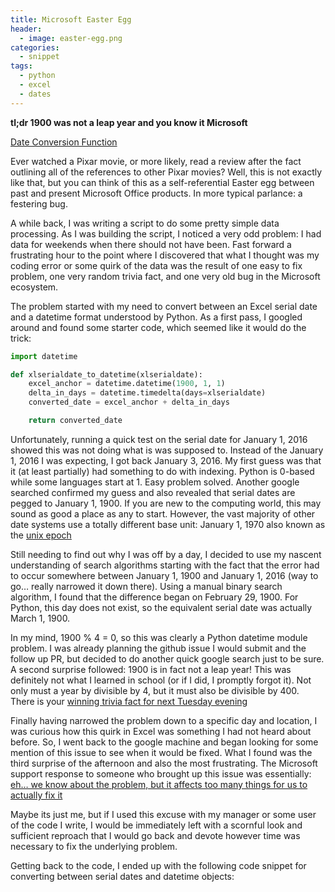 ```yaml
---
title: Microsoft Easter Egg
header:
  - image: easter-egg.png
categories:
  - snippet
tags:
  - python
  - excel
  - dates
---
```



**tl;dr 1900 was not a leap year and you know it Microsoft** 

[Date Conversion Function](https://gist.github.com/zduey/528e78430b6ae8107ddd05f5752dff77) 

Ever watched a Pixar movie, or more likely, read a review after the fact outlining all of the references to other Pixar movies? Well, this is not exactly like that, but you can think of this as a self-referential Easter egg between past and present Microsoft Office products. In more typical parlance: a festering bug.

A while back, I was writing a script to do some pretty simple data processing. As I was building the script, I noticed a very odd problem: I had data for weekends when there should not have been. Fast forward a frustrating hour to the point where I discovered that what I thought was my coding error or some quirk of the data was the result of one easy to fix problem, one very random trivia fact, and one very old bug in the Microsoft ecosystem.

The problem started with my need to convert between an Excel serial date and a datetime format understood by Python. As a first pass, I googled around and found some starter code, which seemed like it would do the trick:

```python
import datetime

def xlserialdate_to_datetime(xlserialdate):
    excel_anchor = datetime.datetime(1900, 1, 1)
    delta_in_days = datetime.timedelta(days=xlserialdate)
    converted_date = excel_anchor + delta_in_days

    return converted_date
```

Unfortunately, running a quick test on the serial date for January 1, 2016 showed this was not  doing what is was supposed to. Instead of the January 1, 2016 I was expecting, I got back January 3, 2016. My first guess was that it (at least partially) had something to do with indexing. Python is 0-based while some languages start at 1. Easy problem solved. Another google searched confirmed my guess and also revealed that serial dates are pegged to January 1, 1900. If you are new to the computing world, this may sound as good a place as any to start. However, the vast majority of other date systems use a totally different base unit: January 1, 1970 also known as the [unix epoch](https://en.wikipedia.org/wiki/Unix_time) 


Still needing to find out why I was off by a day, I decided to use my nascent understanding of search algorithms starting with the fact that the error had to occur somewhere between January 1, 1900 and January 1, 2016 (way to go… really narrowed it down there). Using a manual binary search algorithm, I found that the difference began on February 29, 1900. For Python, this day does not exist, so the equivalent serial date was actually March 1, 1900.

In my mind, 1900 % 4 = 0, so this was clearly a Python datetime module problem. I was already planning the github issue I would submit and the follow up PR, but decided to do another quick google search just to be sure. A second surprise followed: 1900 is in fact not a leap year! This was definitely not what I learned in school (or if I did, I promptly forgot it). Not only must a year by divisible by 4, but it must also be divisible by 400. There is your [winning trivia fact for next Tuesday evening](http://science.howstuffworks.com/science-vs-myth/everyday-myths/question50.htm)

Finally having narrowed the problem down to a specific day and location, I was curious how this quirk in Excel was something I had not heard about before. So, I went back to the google machine and began looking for some mention of this issue to see when it would be fixed. What I found was the third surprise of the afternoon and also the most frustrating. The Microsoft support response to someone who brought up this issue was essentially: [eh… we know about the problem, but it affects too many things for us to actually fix it]( https://support.microsoft.com/en-us/kb/214326)

Maybe its just me, but if I used this excuse with my manager or some user of the code I write, I would be immediately left with a scornful look and sufficient reproach that I would go back and devote however time was necessary to fix the underlying problem.

Getting back to the code, I ended up with the following code snippet for converting between serial dates and datetime objects:


<script src="https://gist.github.com/zduey/528e78430b6ae8107ddd05f5752dff77.js"></script>